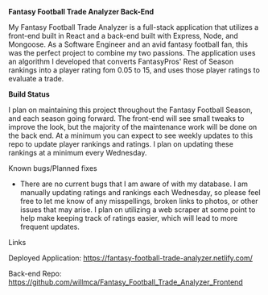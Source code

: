 **Fantasy Football Trade Analyzer Back-End**

My Fantasy Football Trade Analyzer is a full-stack application that utilizes a front-end built in React and a back-end built with Express, Node, and Mongoose. As a Software Engineer and an avid fantasy football fan, this was the perfect project to combine my two passions. The application uses an algorithm I developed that converts FantasyPros' Rest of Season rankings into a player rating fom 0.05 to 15, and uses those player ratings to evaluate a trade.

**Build Status**

I plan on maintaining this project throughout the Fantasy Football Season, and each season going forward. The front-end will see small tweaks to improve the look, but the majority of the maintenance work will be done on the back end. At a minimum you can expect to see weekly updates to this repo to update player rankings and ratings. I plan on updating these rankings at a minimum every Wednesday. 

Known bugs/Planned fixes

- There are no current bugs that I am aware of with my database. I am manually updating ratings and rankings each Wednesday, so please feel free to let me know of any misspellings, broken links to photos, or other issues that may arise. I plan on utilizing a web scraper at some point to help make keeping track of ratings easier, which will lead to more frequent updates.

Links

Deployed Application: https://fantasy-football-trade-analyzer.netlify.com/

Back-end Repo: https://github.com/willmca/Fantasy_Football_Trade_Analyzer_Frontend

